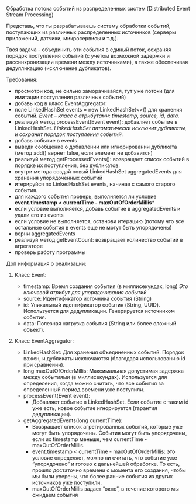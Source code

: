 Обработка потока событий из распределенных систем (Distributed Event Stream Processing)

Представь, что ты разрабатываешь систему обработки событий,
поступающих из различных распределенных источников (серверы приложений, датчики, микросервисы и т.д.).

Твоя задача - объединить эти события в единый поток, сохраняя порядок поступления событий
(с учетом возможной задержки и рассинхронизации времени между источниками),
а также обеспечивая дедупликацию (исключение дубликатов).

Требования:
- просмотри код, не сильно заморачивайся, тут уже потоки (для имитации поступления различных событий)
- добавь код в класс EventAggregator:
- поле LinkedHashSet<Event> events = new LinkedHashSet<>() для хранения событий.
*Event – класс с атрибутами: timestamp, source, id, data.*
- реализуй метод processEvent(Event event): добавляет событие в LinkedHashSet.
*LinkedHashSet автоматически исключит дубликаты, и сохранит порядок поступления событий.*
- добавь событие в events
- выведи сообщение о добавлении или игнорировании дубликата (метод add() вернет false, если элемент не добавится)
- реализуй метод getProcessedEvents(): возвращает список событий в порядке их поступления, без дубликатов:
- внутри метода создай новый LinkedHashSet<Event> aggregatedEvents для хранения упорядоченных событий
- итерируйся по LinkedHashSet events, начиная с самого старого события.
- для каждого события проверь, выполняется ли условие **event.timestamp < currentTime - maxOutOfOrderMillis***
- если условие выполняется, добавь событие в aggregatedEvents и удали его из events
- если условие не выполняется, останови итерацию (потому что все остальные события в events еще не могут быть
упорядочены)
- верни aggregatedEvents
- реализуй метод getEventCount: возвращает количество событий в агрегаторе
- проверь работу программы

Доп информация о реализации:

1) Класс Event:
    - timestamp: Время создания события (в миллисекундах, long)
      *Это ключевой атрибут для упорядочивания событий*
    - source: Идентификатор источника события (String)
    - id: Уникальный идентификатор события (String, UUID). Используется для дедупликации. Генерируется источником
      события.
    - data: Полезная нагрузка события (String или более сложный объект).

2) Класс EventAggregator:
    - LinkedHashSet<Event>: Для хранения объединенных событий. Порядок важен, и дубликаты исключаются (благодаря
      использованию id при сравнении).
    - long maxOutOfOrderMillis: Максимальная допустимая задержка между событиями (в миллисекундах). Используется для
      определения, когда можно считать, что все события за определенный период времени уже поступили.
    - processEvent(Event event):
        - Добавляет событие в LinkedHashSet. Если событие с таким id уже есть, новое событие игнорируется (гарантия
          дедупликации).
    - getAggregatedEvents(long currentTime):
        - Возвращает список агрегированных событий, которые уже могут быть упорядочены. События могут быть упорядочены,
          если их timestamp меньше, чем currentTime - maxOutOfOrderMillis.
        - event.timestamp < currentTime - maxOutOfOrderMillis: это условие определяет, можно ли считать,
          что событие уже “упорядочено” и готово к дальнейшей обработке.
          То есть, прошло достаточно времени с момента его создания, чтобы мы были уверены,
          что более ранние события из других источников уже поступили.
        - maxOutOfOrderMillis задает “окно”, в течение которого мы ожидаем события